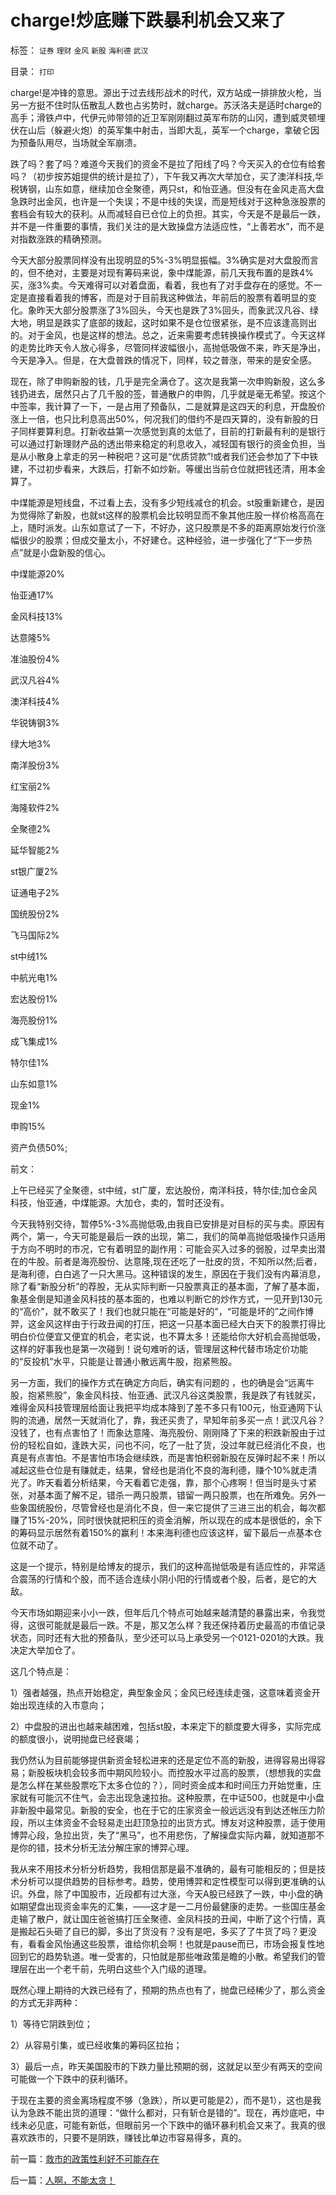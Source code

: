 # charge!炒底赚下跌暴利机会又来了

标签： `证券` `理财` `金风` `新股` `海利德` `武汉` 

目录： `打印`

charge!是冲锋的意思。源出于过去线形战术的时代，双方站成一排排放火枪，当另一方挺不住时队伍散乱人数也占劣势时，就charge。苏沃洛夫是适时charge的高手；滑铁卢中，代伊元帅带领的近卫军刚刚翻过英军布防的山冈，遭到威灵顿埋伏在山后（躲避火炮）的英军集中射击，当即大乱，英军一个charge，拿破仑因为预备队用尽，当场就全军崩溃。



跌了吗？套了吗？难道今天我们的资金不是拉了阳线了吗？今天买入的仓位有给套吗？（初步按苏姐提供的统计是拉了），下午我又再次大举加仓，买了澳洋科技,华税铸钢，山东如意，继续加仓全聚德，两只st，和怡亚通。但没有在金风走高大盘急跌时出金风，也许是一个失误；不是中线的失误，而是短线对于这种急涨股票的套档会有较大的获利。从而减轻自已仓位上的负担。其实，今天是不是最后一跌，并不是一件重要的事情，我们关注的是大致操盘方法适应性，“上善若水”，而不是对指数涨跌的精确预测。



今天大部分股票同样没有出现明显的5%-3%明显振幅。3%确实是对大盘股而言的，但不绝对，主要是对现有筹码来说，象中煤能源，前几天我布置的是跌4%买，涨3%卖。今天难得可以对着盘面，看着，我也有了对手盘存在的感觉。不一定是直接看着我的博客，而是对于目前我这种做法，年前后的股票有着明显的变化。象昨天大部分股票涨了3%回头，今天也是跌了3%回头，而象武汉凡谷、绿大地，明显是跌实了底部的拨起，这时如果不是仓位很紧张，是不应该逢高则出的。对于金风，也是这样的想法。总之，近来需要考虑转换操作模式了。今天这样的走势比昨天令人放心得多，尽管同样波幅很小，高抛低吸做不来，昨天是净出，今天是净入。但是，在大盘普跌的情况下，同样，较之普涨，带来的是安全感。



现在，除了申购新股的钱，几乎是完全满仓了。这次是我第一次申购新股，这么多钱扔进去，居然只占了几千股的签，普通散户的申购，几乎就是毫无希望。按这个中签率，我计算了一下，一是占用了预备队，二是就算是这四天的利息，开盘股价涨上一倍，也只比利息高出50%，何况我们的借约不是四天算的，没有新股的日子同样要算利息。打新收益第一次感觉到真的太低了，目前的打新最有利的是银行可以通过打新理财产品的透出带来稳定的利息收入，减轻国有银行的资金负担，当是从小散身上拿走的另一种税吧？这可是“优质贷款”!或者我们还会参加了下中铁建，不过初步看来，大跌后，打新不如炒新。等缓出当前仓位就把钱还清，用本金算了。



中煤能源是短线盘，不过看上去，没有多少短线减仓的机会。st股重新建仓，是因为觉得除了新股，也就st这样的股票机会比较明显而不象其他庄股一样价格高高在上，随时派发。山东如意试了一下，不好办，这只股票是不多的距离原始发行价涨幅很少的股票；但成交量太小，不好建仓。这种经验，进一步强化了“下一步热点”就是小盘新股的信心。



中煤能源20%

怡亚通17%

金风科技13%

达意隆5%

准油股份4%

武汉凡谷4%

澳洋科技4%

华锐铸钢3%

绿大地3%

南洋股份3%

红宝丽2%

海隆软件2%

全聚德2%

延华智能2%

st银广厦2%

证通电子2%

国统股份2%

飞马国际2%

st中绒1%

中航光电1%

宏达股份1%

海亮股份1%

成飞集成1%

特尔佳1%

山东如意1%

现金1%

申购15%

资产负债50%;

前文：

上午已经买了全聚德，st中绒，st广厦，宏达股份，南洋科技，特尔佳;加仓金风科技，怡亚通，中煤能源。大加仓，卖的，暂时还没有。



今天我特别交待，暂停5%-3%高抛低吸,由我自已安排是对目标的买与卖。原因有两个，第一，今天可能是最后一跌的出现，第二，我们的简单高抛低吸操作只适用于方向不明时的市况，它有着明显的副作用：可能会买入过多的弱股，过早卖出潜在的牛股。前者是海亮股份、达意隆,现在还吃了一肚皮的货，不知所以然;后者，是海利德，白白逃了一只大黑马。这种错误的发生，原因在于我们没有内幕消息，除了看“新股分析”的荐股，无从实际判断一只股票真正的基本面，了解了基本面，象基金倒是知道金风科技的基本面的，也难以判断它的炒作方式，一见开到130元的“高价”，就不敢买了！我们也就只能在“可能是好的”，“可能是坏的”之间作博羿，这金风这样由于行政丑闻的打压，把这一只基本面已经大白天下的股票打得比明白价位便宜又便宜的机会，老实说，也不算太多！还能给你大好机会高抛低吸，这样的好事我也是第一次碰到！说句难听的话，管理层这种代替市场定价功能的“反投机”水平，只能是让普通小散远离牛股，抱紧熊股。



另一方面，我们的操作方式在确定方向后，确实有问题的
，也的确是会“远离牛股，抱紧熊股”，象金风科技、怡亚通、武汉凡谷这类股票，我是跌了有钱就买，难得金风科技管理层给面让我把平均成本降到了差不多只有100元，怡亚通网下认购的流通，居然一天就消化了，靠，我还买贵了，早知年前多买一点！武汉凡谷？没钱了，也有点害怕了！而象达意隆、海亮股份、刚刚降了下来的积跌新股由于过份的轻松自如，逢跌大买，问也不问，吃了一肚了货，没过年就已经消化不良，也真是有点害怕。不是害怕市场会继续跌，而是害怕积弱新股在反弹时起不来！所以减起这些仓位是有赚就走，结果，曾经也是消化不良的海利德，赚个10%就走清光了。昨天看着分析结果，今天看着它走强，靠，那个心疼啊！但当时是头寸紧张，对基本面了解不足，错杀一两只股票，错留一两只股票，也在所难免。另外一些象国统股份，尽管曾经也是消化不良，但一来它提供了三进三出的机会，每次都赚了15%-20%，同时很快就把积压的资金消解，所以现在的成本是很低的，余下的筹码显示居然有着150%的赢利！本来海利德也应该这样，留下最后一点基本仓位就不动了。



这是一个提示，特别是给博友的提示，我们的这种高抛低吸是有适应性的，非常适合震荡的行情和个股，而不适合连续小阴小阳的行情或者个股，后者，是它的大敌。



今天市场如期迎来小小一跌，但年后几个特点可始越来越清楚的暴露出来，令我觉得，这很可能就是最后一跌。不是，那又怎么样？我还保持着历史最高的市值记录状态，同时还有大批的预备队，至少还可以马上承受另一个0121-0201的大跌。我决定大举加仓了。

这几个特点是：

1）强者越强，热点开始稳定，典型象金风；金风已经连续走强，这意味着资金开始出现连续的入市意向；

2）中盘股的进出也越来越困难，包括st股，本来定下的额度要大得多，实际完成的额度很小，说明抛盘已经衰竭；



我仍然认为目前能够提供新资金轻松进来的还是定位不高的新股，进得容易出得容易；新股板块机会较多而中期风险较小。而控股水平过高的股票，（想想我的实盘是怎么样在某些股票吃下太多仓位的？），同时资金成本和时间压力开始觉重，庄家就有可能沉不住气，会志出现急速拉抬。这种股票，在中证500，也就是中小盘非新股中最常见。新股的安全，也在于它的庄家资金一般远远没有到达还帐压力阶段，所以主体资金不会轻易走出赶顶急拉的出货方式。博友对这种股票，适于使用博羿心段，急拉出货，失了“黑马”，也不用悲伤，了解操盘实际内幕，就知道那不是你的错，技术分析无法分解庄家的博羿心理。



我从来不用技术分析分析趋势，我相信那是最不准确的，最有可能相反的；但是技术分析可以提供趋势的目标参考。趋势，使用博羿和定性模型可以得到更准确的认识。外盘，除了中国股市，近段都有过大涨，今天A股已经跌了一跌，中小盘的确如期望盘出现资金率先的汇集，——这才是一二月份最健康的走势。一些国庄基金走输了散户，就让国庄爸爸搞打压全聚德、金凤科技的丑闻，中断了这个行情，真是搬起石头砸了自已的脚，多出了货没有？没有是吧，多买了了牛货了吗？更没有，看看金风怡通这些股票，谁给你机会啊！也就是pause而已，市场会报复性地回到它的趋势轨道。唯一受害的，只怕就是那些唯政策是瞻的小散。希望我们的管理层在出一个老千前，先明白这些个入门级的道理。



既然心理上期待的大跌已经有了，预期的热点也有了，抛盘已经稀少了，那么资金的方式无非两种：

1）等待它阴跌到位；

2）从容易引集，或已经收集的筹码区拉抬；

3）最后一点，昨天美国股市的下跌力量比预期的弱，这就足以至少有两天的空间可能做一个下跌中的获利循环。

于现在主要的资金离场程度不够（急跌），所以更可能是2），而不是1），这也是我认为急跌不能出货的道理：“做什么都对，只有斩仓是错的”。现在，再炒底吧，中线未必见底，可能有新低，但眼前另一个下跌中的循环暴利机会又来了。我真的很喜欢跌市的，只要不是阴跌，赚钱比单边市容易得多，真的。

前一篇：[救市的政策性利好不可能存在](../../../2008/2/14/救市的政策性利好不可能存在.md)

后一篇：[人啊，不能太贪！](../../../2008/2/18/人啊，不能太贪！.md)
